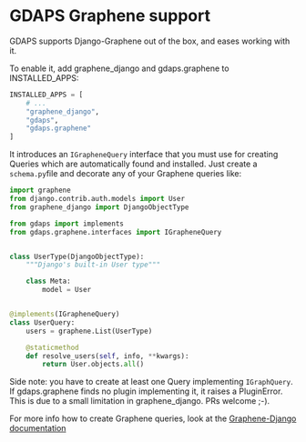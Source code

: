 # GDAPS Graphene support

GDAPS supports Django-Graphene out of the box, and eases working with it.

To enable it, add graphene_django and gdaps.graphene to INSTALLED_APPS:

```python
INSTALLED_APPS = [
    # ...
    "graphene_django",
    "gdaps",
    "gdaps.graphene"
]
```

It introduces an `IGrapheneQuery` interface that you must use for creating Queries which are automatically found and installed. Just create a `schema.py`file and decorate any of your Graphene queries like:

```python
import graphene
from django.contrib.auth.models import User
from graphene_django import DjangoObjectType

from gdaps import implements
from gdaps.graphene.interfaces import IGrapheneQuery


class UserType(DjangoObjectType):
    """Django's built-in User type"""

    class Meta:
        model = User


@implements(IGrapheneQuery)
class UserQuery:
    users = graphene.List(UserType)

    @staticmethod
    def resolve_users(self, info, **kwargs):
        return User.objects.all()
```

Side note: you have to create at least one Query implementing `IGraphQuery`. If gdaps.graphene finds no plugin implementing it, it raises a PluginError. This is due to a small limitation in graphene_django. PRs welcome ;-).

For more info how to create Graphene queries, look at the [Graphene-Django documentation](http://docs.graphene-python.org/projects/django/en/latest/)
